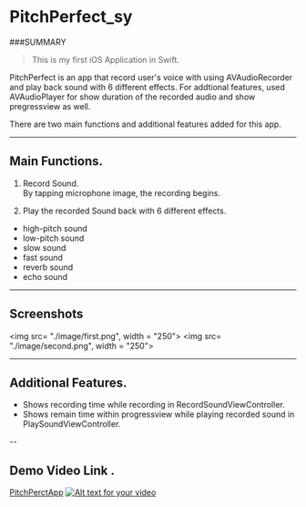 # PitchPerfect_sy
###SUMMARY
>This is my first iOS Application in Swift.  

PitchPerfect is an app that record user's voice with using AVAudioRecorder and play back sound with 6 different effects. For addtional features, used AVAudioPlayer for show duration of the recorded audio and show pregressview as well.

There are two main functions and additional features added for this app.  

---
## Main Functions.  
1. Record Sound.    
   By tapping microphone image, the recording begins.

2. Play the recorded Sound back with 6 different effects.  
  * high-pitch sound
  * low-pitch sound
  * slow sound
  * fast sound
  * reverb sound
  * echo sound

---
## Screenshots
<img src= "./image/first.png", width = "250">  <img src= "./image/second.png", width = "250">

---
## Additional Features. 
* Shows recording time while recording in RecordSoundViewController.
* Shows remain time within progressview while playing recorded sound in PlaySoundViewController.  

--
## Demo Video Link . 
[PitchPerctApp](https://www.youtube.com/watch?v=Z5eMroswM-c)
[![Alt text for your video](http://i67.tinypic.com/ny8dvm.png)](https://www.youtube.com/watch?v=Z5eMroswM-c)
